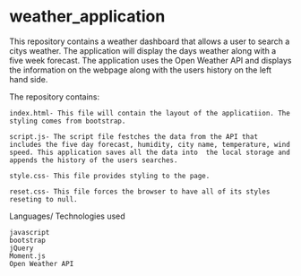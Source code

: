 # weather_application


This repository contains a weather dashboard that allows a user to search a citys weather. The application will display the days weather along with a five week forecast. The application uses the Open Weather API and displays the information on the webpage along with the users history on the left hand side.


The repository contains:

    index.html- This file will contain the layout of the applicatiion. The styling comes from bootstrap.

    script.js- The script file festches the data from the API that includes the five day forecast, humidity, city name, temperature, wind speed. This application saves all the data into  the local storage and appends the history of the users searches.

    style.css- This file provides styling to the page.

    reset.css- This file forces the browser to have all of its styles reseting to null.

Languages/ Technologies used

    javascript 
    bootstrap 
    jQuery 
    Moment.js 
    Open Weather API

